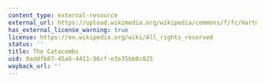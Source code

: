 ```yaml
---
content_type: external-resource
external_url: https://upload.wikimedia.org/wikipedia/commons/f/fc/Hartmann_Paris_Catacombs.jpg
has_external_license_warning: true
license: https://en.wikipedia.org/wiki/All_rights_reserved
status: ''
title: The Catacombs
uid: 0addfb87-45a6-4411-96cf-e3e35bb8c825
wayback_url: ''
---
```

